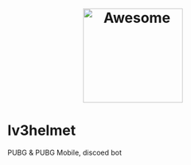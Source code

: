 <h1 align="center">
	<img width="200" height="190" src="http://www.playerunknownsbattlegroundsguide.com/wp-content/uploads/2017/08/helmet3.png" alt="Awesome">
</h1>

# lv3helmet
PUBG &amp; PUBG Mobile, discoed bot
